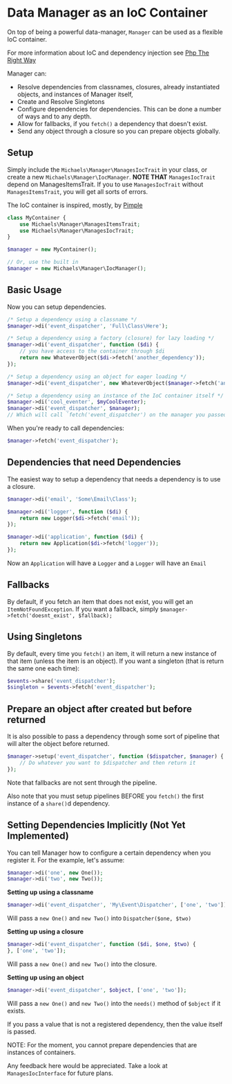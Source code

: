 # Data Manager as an IoC Container
On top of being a powerful data-manager, `Manager` can be used as a flexible IoC container.

For more information about IoC and dependency injection see [Php The Right Way](http://www.phptherightway.com/#dependency_injection)

Manager can:
  * Resolve dependencies from classnames, closures, already instantiated objects, and instances of Manager itself,
  * Create and Resolve Singletons
  * Configure dependencies for dependencies. This can be done a number of ways and to any depth.
  * Allow for fallbacks, if you `fetch()` a dependency that doesn't exist.
  * Send any object through a closure so you can prepare objects globally.

## Setup
Simply include the `Michaels\Manager\ManagesIocTrait` in your class, or create a new `Michaels\Manager\IocManager`.
**NOTE THAT** `ManagesIocTrait` depend on ManagesItemsTrait. 
If you to use `ManagesIocTrait` without `ManagesItemsTrait`, you will get all sorts of errors.

The IoC container is inspired, mostly, by [Pimple](http://pimple.sensiolabs.org/)

```php
class MyContainer {
    use Michaels\Manager\ManagesItemsTrait;
    use Michaels\Manager\ManagesIocTrait;
}

$manager = new MyContainer();

// Or, use the built in
$manager = new Michaels\Manager\IocManager();
```

## Basic Usage
Now you can setup dependencies.
```php
/* Setup a dependency using a classname */
$manager->di('event_dispatcher', 'Full\Class\Here');

/* Setup a dependency using a factory (closure) for lazy loading */
$manager->di('event_dispatcher', function ($di) {
    // you have access to the container through $di
    return new WhateverObject($di->fetch('another_dependency'));
});

/* Setup a dependency using an object for eager loading */
$manager->di('event_dispatcher', new WhateverObject($manager->fetch('another_dependency'));

/* Setup a dependency using an instance of the IoC container itself */
$manager->di('cool_eventer', $myCoolEventer);
$manager->di('event_dispatcher', $manager);
// Which will call `fetch('event_dispatcher') on the manager you passed and return what it returns.
```

When you're ready to call dependencies:
```php
$manager->fetch('event_dispatcher');
```

## Dependencies that need Dependencies
The easiest way to setup a dependency that needs a dependency is to use a closure.
```php
$manager->di('email', 'Some\Email\Class');

$manager->di('logger', function ($di) {
    return new Logger($di->fetch('email'));
});

$manager->di('application', function ($di) {
    return new Application($di->fetch('logger'));
});
```
Now an `Application` will have a `Logger` and a `Logger` will have an `Email`

## Fallbacks
By default, if you fetch an item that does not exist, you will get an `ItemNotFoundException`.
If you want a fallback, simply `$manager->fetch('doesnt_exist', $fallback);`

## Using Singletons
By default, every time you `fetch()` an item, it will return a new instance of that item (unless the item is an object).
If you want a singleton (that is return the same one each time):
```php
$events->share('event_dispatcher');
$singleton = $events->fetch('event_dispatcher');
```

## Prepare an object after created but before returned
It is also possible to pass a dependency through some sort of pipeline that will alter the object before returned.
```php
$manager->setup('event_dispatcher', function ($dispatcher, $manager) {
    // Do whatever you want to $dispatcher and then return it
});
```

Note that fallbacks are not sent through the pipeline.

Also note that you must setup pipelines BEFORE you `fetch()` the first instance of a `share()`d dependency.

## Setting Dependencies Implicitly (Not Yet Implemented)
You can tell Manager how to configure a certain dependency when you register it.
For the example, let's assume:
```php
$manager->di('one', new One());
$manager->di('two', new Two());
```

**Setting up using a classname**
```php
$manager->di('event_dispatcher', 'My\Event\Dispatcher', ['one', 'two']);
```
Will pass a `new One()` and `new Two()` into `Dispatcher($one, $two)`

**Setting up using a closure**
```php
$manager->di('event_dispatcher', function ($di, $one, $two) {
}, ['one', 'two']);
```
Will pass a `new One()` and `new Two()` into the closure.

**Setting up using an object**
```php
$manager->di('event_dispatcher', $object, ['one', 'two']);
```
Will pass a `new One()` and `new Two()` into the `needs()` method of `$object` if it exists.

If you pass a value that is not a registered dependency, then the value itself is passed.

NOTE: For the moment, you cannot prepare dependencies that are instances of containers.

Any feedback here would be appreciated. Take a look at `ManagesIocInterface` for future plans.
